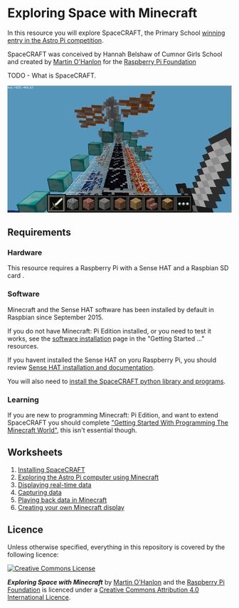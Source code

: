 # Exploring Space with Minecraft

In this resource you will explore SpaceCRAFT, the Primary School [winning entry in the Astro Pi competition](https://astro-pi.org/competition/winners/).

SpaceCRAFT was conceived by Hannah Belshaw of Cumnor Girls School and created by [Martin O'Hanlon](http://www.stuffaboutcode.com) for the [Raspberry Pi Foundation](https://www.raspberrypi.org) 

TODO - What is SpaceCRAFT.

![Data from the ISS displayed in Minecraft](images/spacecraft.png)

## Requirements

### Hardware

This resource requires a Raspberry Pi with a Sense HAT and a Raspbian SD card .

### Software

Minecraft and the Sense HAT software has been installed by default in Raspbian since September 2015.

If you do not have Minecraft: Pi Edition installed, or you need to test it works, see the [software installation](http://www.raspberrypi.org/learning/getting-started-with-minecraft-pi/software.md) page in the "Getting Started ..." resources.

If you havent installed the Sense HAT on yoru Raspberry Pi, you should review [Sense HAT installation and documentation](https://www.raspberrypi.org/documentation/hardware/sense-hat/).

You will also need to [install the SpaceCRAFT python library and programs](worksheets/installspacecraft.md).

### Learning

If you are new to programming Minecraft: Pi Edition, and want to extend SpaceCRAFT you should complete ["Getting Started With Programming The Minecraft World"](http://www.raspberrypi.org/learning/getting-started-with-minecraft-pi/), this isn't essential though.

## Worksheets

1. [Installing SpaceCRAFT](worksheets/installspacecraft.md)
2. [Exploring the Astro Pi computer using Minecraft](worksheets/interactiveastropi.md)
3. [Displaying real-time data](worksheets/displayingrealtimedata.md)
4. [Capturing data](worksheets/capturingdata.md)
5. [Playing back data in Minecraft](worksheets/playbackdata.md)
6. [Creating your own Minecraft display](worksheets/minecraftdisplay.md)

## Licence

Unless otherwise specified, everything in this repository is covered by the following licence:

[![Creative Commons License](http://i.creativecommons.org/l/by-sa/4.0/88x31.png)](http://creativecommons.org/licenses/by-sa/4.0/)

***Exploring Space with Minecraft*** by [Martin O'Hanlon](http://www.stuffaboutcode.com) and the [Raspberry Pi Foundation](http://www.raspberrypi.org) is licenced under a [Creative Commons Attribution 4.0 International Licence](http://creativecommons.org/licenses/by-sa/4.0/).
